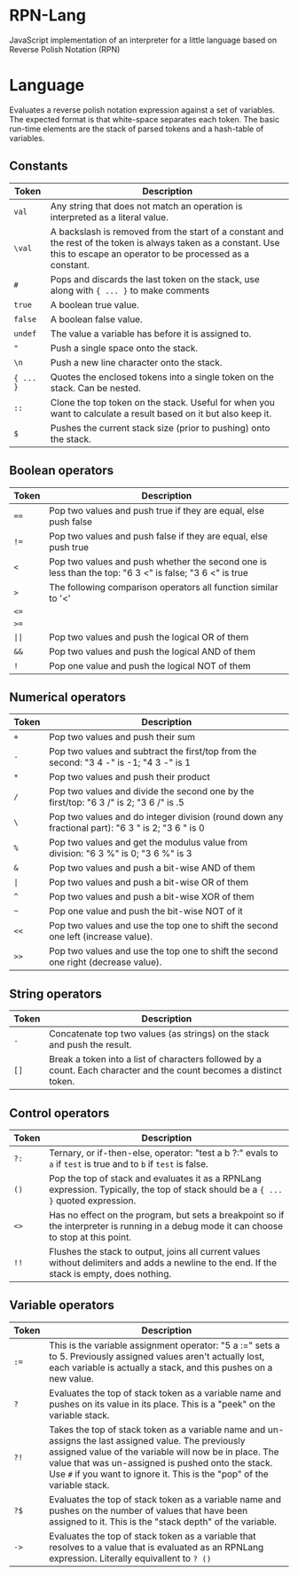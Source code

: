 # RPN-Lang
JavaScript implementation of an interpreter for a little language based on Reverse Polish Notation (RPN)

# Language
Evaluates a reverse polish notation expression against a set of variables. The expected format is that white-space separates each token. The basic run-time elements are the stack of parsed tokens and a hash-table of variables.

## Constants
Token | Description
---- | -----
`val` | Any string that does not match an operation is interpreted as a literal value.
`\val` | A backslash is removed from the start of a constant and the rest of the token is always taken as a constant. Use this to escape an operator to be processed as a constant.
`#` | Pops and discards the last token on the stack, use along with `{ ... }` to make comments
`true` | A boolean true value.
`false` | A boolean false value.
`undef` | The value a variable has before it is assigned to.
`"` | Push a single space onto the stack.
`\n` | Push a new line character onto the stack.
`{ ... }` | Quotes the enclosed tokens into a single token on the stack. Can be nested.
`::` | Clone the top token on the stack.  Useful for when you want to calculate a result based on it but also keep it.
`$` | Pushes the current stack size (prior to pushing) onto the stack.

## Boolean operators
Token | Description
---- | -----
`==` | Pop two values and push true if they are equal, else push false
`!=` | Pop two values and push false if they are equal, else push true
`<` | Pop two values and push whether the second one is less than the top: "6 3 <" is false; "3 6 <" is true
`>` | The following comparison operators all function similar to '<'
`<=` |
`>=` |
`\|\|` | Pop two values and push the logical OR of them
`&&` | Pop two values and push the logical AND of them
`!` | Pop one value and push the logical NOT of them

## Numerical operators
Token | Description
---- | -----
`+` | Pop two values and push their sum
`-` | Pop two values and subtract the first/top from the second: "3 4 -" is -1; "4 3 -" is 1
`*` | Pop two values and push their product
`/` | Pop two values and divide the second one by the first/top: "6 3 /" is 2; "3 6 /" is .5
`\` | Pop two values and do integer division (round down any fractional part): "6 3 \" is 2; "3 6 \" is 0
`%` | Pop two values and get the modulus value from division: "6 3 %" is 0; "3 6 %" is 3
`&` | Pop two values and push a bit-wise AND of them
`\|` | Pop two values and push a bit-wise OR of them
`^` | Pop two values and push a bit-wise XOR of them
`~` | Pop one value and push the bit-wise NOT of it
`<<` | Pop two values and use the top one to shift the second one left (increase value).
`>>` | Pop two values and use the top one to shift the second one right (decrease value).

## String operators
Token | Description
---- | -----
`.` | Concatenate top two values (as strings) on the stack and push the result.
`[]` | Break a token into a list of characters followed by a count.  Each character and the count becomes a distinct token.

## Control operators
Token | Description
---- | -----
`?:` | Ternary, or if-then-else, operator: "test a b ?:" evals to `a` if `test` is true and to `b` if `test` is false.
`()` | Pop the top of stack and evaluates it as a RPNLang expression. Typically, the top of stack should be a `{ ... }` quoted expression.
`<>` | Has no effect on the program, but sets a breakpoint so if the interpreter is running in a debug mode it can choose to stop at this point.
`!!` | Flushes the stack to output, joins all current values without delimiters and adds a newline to the end. If the stack is empty, does nothing.

## Variable operators
Token | Description
---- | -----
`:=` | This is the variable assignment operator: "5 a :=" sets a to 5. Previously assigned values aren't actually lost, each variable is actually a stack, and this pushes on a new value.
`?` | Evaluates the top of stack token as a variable name and pushes on its value in its place. This is a "peek" on the variable stack.
`?!` | Takes the top of stack token as a variable name and un-assigns the last assigned value. The previously assigned value of the variable will now be in place. The value that was un-assigned is pushed onto the stack. Use `#` if you want to ignore it. This is the "pop" of the variable stack.
`?$` | Evaluates the top of stack token as a variable name and pushes on the number of values that have been assigned to it. This is the "stack depth" of the variable.
`->` | Evaluates the top of stack token as a variable that resolves to a value that is evaluated as an RPNLang expression. Literally equivallent to `? ()`
